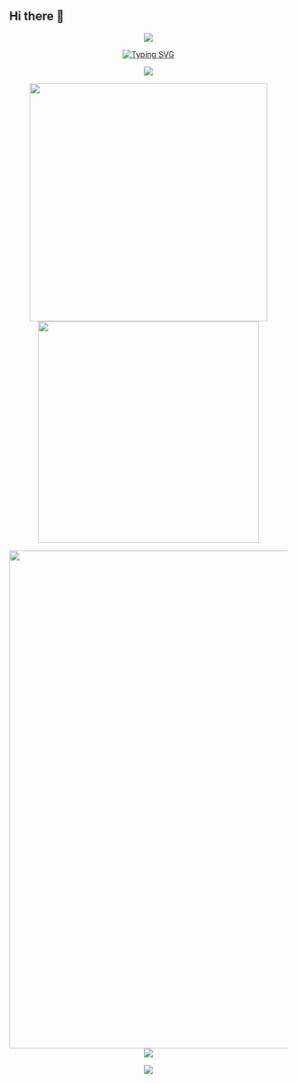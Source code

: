 ## Hi there 👋
<p align="center">
<img src="https://capsule-render.vercel.app/api?type=waving&height=300&color=gradient&text=Hello%20Coders&textBg=false" />
</p>
<p align="center">
<a href="https://git.io/typing-svg"><img src="https://readme-typing-svg.demolab.com?font=Fira+Code&weight=500&size=24&pause=1000&width=435&lines=Welcome+to+my+profile" alt="Typing SVG" /></a>
</p>
<p align="center">
  <a href="https://skillicons.dev">
    <img src="https://skillicons.dev/icons?i=vue,py,anaconda,flask,github,gmail,md,mongodb,mysql,pycharm" />
  </a>
</p>
<p align="center">
<img align="center" width="430" src="https://github-readme-stats.vercel.app/api?username=Zhong0118&theme=github-dark-blue&show_icons=true&show=reviews&hide_title=true&hide=contribs&hide_border=true" />
<img align="center" width="400" src="https://streak-stats.demolab.com?user=Zhong0118&theme=github-dark-blue&date_format=%5BY.%5Dn.j&hide_border=true" />
</p>
<p align="center">
<img width="900" src="https://github-readme-activity-graph.vercel.app/graph?username=Zhong0118&theme=github-compact&hide_border=true&area=true&custom_title=Contribution%20Graph" />
<img src="https://github-readme-stats.vercel.app/api/top-langs/?username=Zhong0118&layout=compact" />
</p>

<p align="center">
<img src="https://capsule-render.vercel.app/api?type=waving&height=300&color=gradient&text=Thank%20You&textBg=false&section=footer" />
</p>



<!--
**Zhong0118/Zhong0118** is a ✨ _special_ ✨ repository because its `README.md` (this file) appears on your GitHub profile.

Here are some ideas to get you started:

- 🔭 I’m currently working on ...
- 🌱 I’m currently learning ...
- 👯 I’m looking to collaborate on ...
- 🤔 I’m looking for help with ...
- 💬 Ask me about ...
- 📫 How to reach me: ...
- 😄 Pronouns: ...
- ⚡ Fun fact: ...
-->
